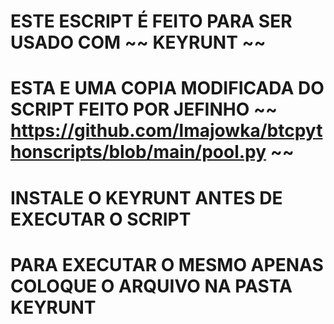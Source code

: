 # ESTE ESCRIPT É FEITO PARA SER USADO COM ~~  KEYRUNT  ~~
# ESTA E UMA COPIA MODIFICADA DO SCRIPT FEITO POR JEFINHO ~~   https://github.com/lmajowka/btcpythonscripts/blob/main/pool.py   ~~
# INSTALE O KEYRUNT ANTES DE EXECUTAR O SCRIPT
# PARA EXECUTAR O MESMO APENAS COLOQUE O ARQUIVO NA PASTA KEYRUNT
